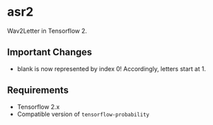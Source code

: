 # asr2
Wav2Letter in Tensorflow 2.


## Important Changes
- blank is now represented by index 0! Accordingly, letters start at 1.

## Requirements
- Tensorflow 2.x
- Compatible version of `tensorflow-probability`
